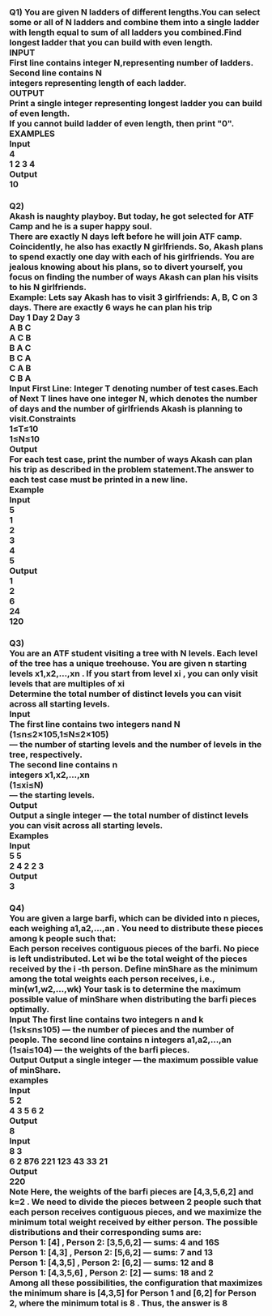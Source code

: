 <H3>Q1) You are given N
 ladders of different lengths.You can select some or all of N
 ladders and combine them into a single ladder with length equal to sum of all ladders you combined.Find longest ladder that you can build with even length.
<br>INPUT
<br>First line contains integer N,representing number of ladders.
<br>Second line contains N
<br> integers representing length of each ladder.
<br>OUTPUT
<br>Print a single integer representing longest ladder you can build of even length.
<br>If you cannot build ladder of even length, then print "0".
<br>EXAMPLES
<br>Input
<br>4
<br>1 2 3 4
<br>Output
<br>10</H3>
<h3>Q2) <br>Akash is naughty playboy. But today, he got selected for ATF Camp and he is a super happy soul.
<br>There are exactly N days left before he will join ATF camp. Coincidently, he also has exactly N girlfriends. So, Akash plans to spend exactly one day with each of his girlfriends. You are jealous knowing about his plans, so to divert yourself, you focus on finding the number of ways Akash can plan his visits to his N girlfriends.
<br>Example: Lets say Akash has to visit 3 girlfriends: A, B, C on 3 days. There are exactly 6 ways he can plan his trip
<br>Day 1	Day 2	Day 3
<br>A	B	C
<br>A	C	B
<br>B	A	C
<br>B	C	A
<br>C	A	B
<br>C	B	A
<br>Input
First Line: Integer T denoting number of test cases.Each of Next T lines have one integer N, which denotes the number of days and the number of girlfriends Akash is planning to visit.Constraints
<br>1≤T≤10
<br>1≤N≤10
<br>Output
<br>For each test case, print the number of ways Akash can plan his trip as described in the problem statement.The answer to each test case must be printed in a new line. 
<br>Example
<br>Input
<br>5
<br>1
<br>2
<br>3
<br>4
<br>5
<br>Output
<br>1
<br>2
<br>6
<br>24
<br>120
</h3>
<h3>Q3) <br> You are an ATF student visiting a tree with N
 levels. Each level of the tree has a unique treehouse. You are given n
 starting levels x1,x2,…,xn
. If you start from level xi
, you can only visit levels that are multiples of xi
<br>Determine the total number of distinct levels you can visit across all starting levels.
<br>Input
<br>The first line contains two integers nand N
<br>(1≤n≤2×105,1≤N≤2×105)
<br> — the number of starting levels and the number of levels in the tree, respectively.
<br>The second line contains n
<br>integers x1,x2,…,xn
<br>(1≤xi≤N)
<br>— the starting levels.
<br>Output
<br>Output a single integer — the total number of distinct levels you can visit across all starting levels.
<br>Examples
<br>Input
<br>5 5
<br>2 4 2 2 3
<br>Output
<br>3
</h3>
<h3>Q4) <br>You are given a large barfi, which can be divided into n
 pieces, each weighing a1,a2,…,an
. You need to distribute these pieces among k
 people such that:
<br>Each person receives contiguous pieces of the barfi.
No piece is left undistributed.
Let wi
 be the total weight of the pieces received by the i
-th person. Define minShare as the minimum among the total weights each person receives, i.e., min(w1,w2,…,wk)
Your task is to determine the maximum possible value of minShare when distributing the barfi pieces optimally.
<br>Input
The first line contains two integers n
 and k
<br>(1≤k≤n≤105)
 — the number of pieces and the number of people.
The second line contains n
 integers a1,a2,…,an
<br>(1≤ai≤104)
 — the weights of the barfi pieces.
<br>Output
Output a single integer — the maximum possible value of minShare.
<br>examples
<br>Input
<br>5 2
<br>4 3 5 6 2
<br>Output
<br>8
<br>Input
<br>8 3
<br>6 2 876 221 123 43 33 21
<br>Output
<br>220
<br>Note
Here, the weights of the barfi pieces are [4,3,5,6,2]
 and k=2
. We need to divide the pieces between 2 people such that each person receives contiguous pieces, and we maximize the minimum total weight received by either person.
The possible distributions and their corresponding sums are:
<br>Person 1: [4]
, Person 2: [3,5,6,2]
 — sums: 4
 and 16S
<br>Person 1: [4,3]
, Person 2: [5,6,2]
 — sums: 7
 and 13
<br>Person 1: [4,3,5]
, Person 2: [6,2]
 — sums: 12
 and 8
<br>Person 1: [4,3,5,6]
, Person 2: [2]
 — sums: 18
 and 2
<br>Among all these possibilities, the configuration that maximizes the minimum share is [4,3,5]
 for Person 1 and [6,2]
 for Person 2, where the minimum total is 8
. Thus, the answer is 8</h3>
